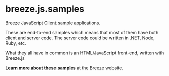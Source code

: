 breeze.js.samples
=================

Breeze JavaScript Client sample applications.

These are end-to-end samples which means that most of them have both client and server code. The server code could be written in .NET, Node, Ruby, etc.

What they all have in common is an HTML/JavaScript front-end, written with Breeze.js

[**Learn more about these samples**](http://www.breezejs.com/samples) at the Breeze website.

